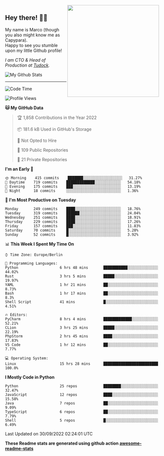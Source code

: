 <img src="https://capypara.de/para_logo.png?a=13" align="right" width="300">

## Hey there! 👋🙃
My name is Marco (though you also might know me as Capypara).  
Happy to see you stumble upon my little Github profile!

*I am CTO & Head of Production at <a href="http://tudock.de">Tudock</a>.*


![My Github Stats](https://github-readme-stats.vercel.app/api?username=theCapypara&show_icons=true&title_color=8ea106&text_color=ffffff&icon_color=8ea106&bg_color=2F343F&hide_border=1)

---
<!--START_SECTION:waka-->
![Code Time](http://img.shields.io/badge/Code%20Time-1%2C822%20hrs%2014%20mins-blue)

![Profile Views](http://img.shields.io/badge/Profile%20Views-0-blue)

**🐱 My GitHub Data** 

> 🏆 1,858 Contributions in the Year 2022
 > 
> 📦 181.6 kB Used in GitHub's Storage 
 > 
> 🚫 Not Opted to Hire
 > 
> 📜 109 Public Repositories 
 > 
> 🔑 21 Private Repositories  
 > 
**I'm an Early 🐤** 

```text
🌞 Morning    415 commits    ███████░░░░░░░░░░░░░░░░░░   31.27% 
🌆 Daytime    719 commits    █████████████░░░░░░░░░░░░   54.18% 
🌃 Evening    175 commits    ███░░░░░░░░░░░░░░░░░░░░░░   13.19% 
🌙 Night      18 commits     ░░░░░░░░░░░░░░░░░░░░░░░░░   1.36%

```
📅 **I'm Most Productive on Tuesday** 

```text
Monday       249 commits    ████░░░░░░░░░░░░░░░░░░░░░   18.76% 
Tuesday      319 commits    ██████░░░░░░░░░░░░░░░░░░░   24.04% 
Wednesday    251 commits    ████░░░░░░░░░░░░░░░░░░░░░   18.91% 
Thursday     229 commits    ████░░░░░░░░░░░░░░░░░░░░░   17.26% 
Friday       157 commits    ███░░░░░░░░░░░░░░░░░░░░░░   11.83% 
Saturday     70 commits     █░░░░░░░░░░░░░░░░░░░░░░░░   5.28% 
Sunday       52 commits     █░░░░░░░░░░░░░░░░░░░░░░░░   3.92%

```


📊 **This Week I Spent My Time On** 

```text
⌚︎ Time Zone: Europe/Berlin

💬 Programming Languages: 
Python                   6 hrs 48 mins       ███████████░░░░░░░░░░░░░░   44.02% 
Rust                     3 hrs 5 mins        █████░░░░░░░░░░░░░░░░░░░░   19.97% 
YAML                     1 hr 21 mins        ██░░░░░░░░░░░░░░░░░░░░░░░   8.73% 
Bash                     1 hr 17 mins        ██░░░░░░░░░░░░░░░░░░░░░░░   8.3% 
Shell Script             41 mins             █░░░░░░░░░░░░░░░░░░░░░░░░   4.51%

🔥 Editors: 
PyCharm                  8 hrs 4 mins        █████████████░░░░░░░░░░░░   52.21% 
CLion                    3 hrs 25 mins       █████░░░░░░░░░░░░░░░░░░░░   22.19% 
PhpStorm                 2 hrs 45 mins       ████░░░░░░░░░░░░░░░░░░░░░   17.83% 
VS Code                  1 hr 12 mins        ██░░░░░░░░░░░░░░░░░░░░░░░   7.77%

💻 Operating System: 
Linux                    15 hrs 28 mins      █████████████████████████   100.0%

```

**I Mostly Code in Python** 

```text
Python                   25 repos            ████████░░░░░░░░░░░░░░░░░   32.47% 
JavaScript               12 repos            ████░░░░░░░░░░░░░░░░░░░░░   15.58% 
Java                     7 repos             ██░░░░░░░░░░░░░░░░░░░░░░░   9.09% 
TypeScript               6 repos             ██░░░░░░░░░░░░░░░░░░░░░░░   7.79% 
Shell                    5 repos             █░░░░░░░░░░░░░░░░░░░░░░░░   6.49%

```



 Last Updated on 30/09/2022 02:24:01 UTC
<!--END_SECTION:waka-->

**These Readme stats are generated using github action [awesome-readme-stats](https://github.com/anmol098/waka-readme-stats)**
